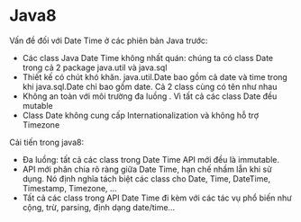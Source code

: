 # Java8

Vấn đề đối với Date Time ở các phiên bản Java trước:
- Các class Java Date Time không nhất quán: chúng ta có class Date trong cả 2 package java.util và java.sql
- Thiết kế có chút khó khăn. java.util.Date bao gồm cả date và time trong khi java.sql.Date chỉ bao gồm date. Cả 2 class cùng có tên như nhau
- Không an toàn với môi trường đa luồng . Vì tất cả các class Date đều mutable
- Class Date không cung cấp Internationalization và không hỗ trợ Timezone

Cải tiến trong java8:
- Đa luồng: tất cả các class trong Date Time API mới đều là immutable.
- API mới phân chia rõ ràng giữa Date Time, hạn chế nhầm lẫn khi sử dụng. Nó định nghĩa tách biệt các class cho Date, Time, DateTime, Timestamp, Timezone, …
- Tất cả các class trong API Date Time đi kèm với các tác vụ phổ biến như cộng, trừ, parsing, định dạng date/time…
